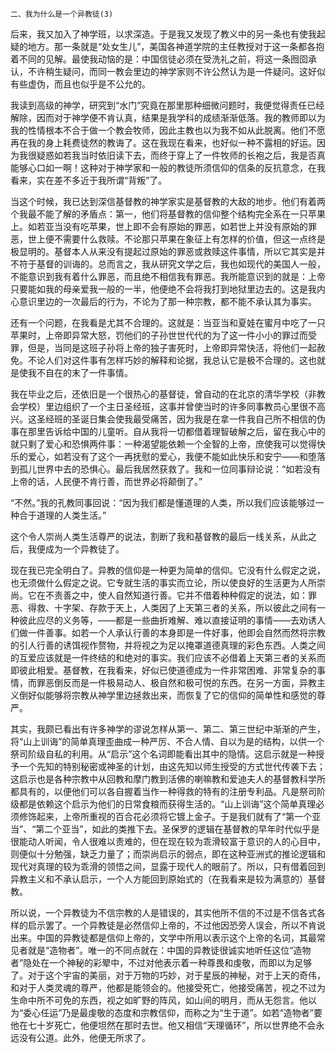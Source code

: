     二、我为什么是一个异教徒(3) 

   后来，我又加入了神学班，以求深造。于是我又发现了教义中的另一条也有使我起疑的地方。那一条就是“处女生儿”，美国各神道学院的主任教授对于这一条都各抱着不同的见解。最使我动恼的是：中国信徒必须在受洗礼之前，将这一条囫囵承认，不许稍生疑问，而同一教会里边的神学家则不许公然认为是一件疑问。这好似有些虚伪，而且也似乎是不公允的。

   我读到高级的神学，研究到“水门”究竟在那里那种细微问题时，我便觉得责任已经解除，因而对于神学便不肯认真，结果是我学科的成绩渐渐低落。我的教师即以为我的性情根本不合于做一个教会牧师，因此主教也以为我不如从此脱离。他们不愿再在我的身上耗费徒然的教诲了。这在我现在看来，也好似一种不露相的好运。因为我很疑惑如若我当时依旧读下去，而终于穿上了一件牧师的长袍之后，我是否真能够心口如一啊！这种对于神学家和一般的教徒所须信仰的信条的反抗意念，在我看来，实在差不多近于我所谓“背叛”了。

   当这个时候，我已达到深信基督教的神学家实是基督教的大敌的地步。他们有着两个我最不能了解的矛盾点：第一，他们将基督教的信仰整个结构完全系在一只苹果上。如若亚当没有吃苹果，世上即不会有原始的罪恶，如若世上并没有原始的罪恶，世上便不需要什么救赎。不论那只苹果在象征上有怎样的价值，但这一点终是极显明的。基督本人从来没有提起过原始的罪恶或救赎这件事情，所以它其实是并不符于基督的训诲的。总而言之，我从研究文学之后，我也如现代的美国人一般，不能意识到我有着什么罪恶，而且绝不相信我有罪恶。我所能意识到的就是：上帝只要能如我的母亲爱我一般的一半，他便绝不会将我打到地狱里边去的。这是我内心意识里边的一次最后的行为，不论为了那一种宗教，都不能不承认其为事实。

   还有一个问题，在我看是尤其不合理的。这就是：当亚当和夏娃在蜜月中吃了一只苹果时，上帝即异常大怒，罚他们的子孙世世代代的为了这一件小小的罪过而受罪，但是，当同是这班子孙将上帝的独子害死时，上帝即异常快活，将他们一起赦免。不论人们对这件事有怎样巧妙的解释和论据，我总认它是极不合理的。这也就是使我不自在的末了一件事情。

   我在毕业之后，还依旧是一个很热心的基督徒，曾自动的在北京的清华学校（非教会学校）里边组织了一个主日圣经班，这事并曾使当时的许多同事教员心里很不高兴。这圣经班的圣诞日集会使我最受痛苦，因为我是在拿一件我自己所不相信的伪事在那里告诉给中国的儿童听。自从我将一切都借着理智破解之后，留在我心中的就只剩了爱心和恐惧两件事：一种渴望能依赖一个全智的上帝，庶使我可以觉得快乐的爱心，如若没有了这个一再抚慰的爱心，我便不能如此快乐和安宁——和堕落到孤儿世界中去的恐惧心。最后我居然获救了。我和一位同事辩论说：“如若没有上帝的话，人民便不肯行善，而世界必将颠倒了。”

   “不然。”我的孔教同事回说：“因为我们都是懂道理的人类，所以我们应该能够过一种合于道理的人类生活。”

   这个令人崇尚人类生活尊严的说法，割断了我和基督教的最后一线关系，从此之后，我便成为一个异教徒了。

   现在我已完全明白了。异教的信仰是一种更为简单的信仰。它没有什么假定之说，也无须做什么假定之说。它专就生活的事实而立论，所以使良好的生活更为人所崇尚。它在不责善之中，使人自然知道行善。它并不借着种种假定的说法，如：罪恶、得救、十字架、存款于天上，人类因了上天第三者的关系，所以彼此之间有一种彼此应尽的义务等，——都是一些曲折难解、难以直接证明的事情——去劝诱人们做一件善事。如若一个人承认行善的本身即是一件好事，他即会自然而然将宗教的引人行善的诱饵视作赘物，并将视之为足以掩罩道德真理的彩色东西。人类之间的互爱应该就是一件终结的和绝对的事实。我们应该不必借着上天第三者的关系而即彼此相爱。基督教，在我看来，好似已使道德成为一件非常困难、非常复杂的事情，而罪恶倒反而是一件极易动人、极自然和极可悦的东西。在另一方面，异教主义倒好似能够将宗教从神学里边拯救出来，而恢复了它的信仰的简单性和感觉的尊严。

   其实，我颇已看出有许多神学的谬说怎样从第一、第二、第三世纪中渐渐的产生，将“山上训诲”的简单真理歪曲成一种严厉、不合人情、自以为是的结构，以供一个祭司阶级自私的利用。从“启示”这个名词即能看出其中的隐情。这启示就是一种授予一个先知的特别秘密或神圣的计划，由这先知以师生授受的方式世代传袭下去；这启示也是各种宗教中从回教和摩门教到活佛的喇嘛教和爱迪夫人的基督教科学所都具有的，以便他们可以各自握着当作一种得救的特有的注册专利品。凡是祭司阶级都是依赖这个启示为他们的日常食粮而获得生活的。“山上训诲”这个简单真理必须修饰起来，上帝所重视的百合花必须将它镀上金子。于是我们就有了“第一个亚当”、“第二个亚当”，如此的类推下去。圣保罗的逻辑在基督教的早年时代似乎是很能动人听闻，令人很难以责难的，但在现在较为乖滑较富于意识的人的心目中，则便似十分勉强，缺乏力量了；而崇尚启示的弱点，即在这种亚洲式的推论逻辑和现代对真理的较为乖滑的领悟之间，显露于现代人的眼前了。所以，只有借着回到异教主义和不承认启示，一个人方能回到原始式的（在我看来是较为满意的）基督教。

   所以说，一个异教徒为不信宗教的人是错误的，其实他所不信的不过是不信各式各样的启示罢了。一个异教徒是必然信仰上帝的，不过他因恐旁人误会，所以不肯说出来。中国的异教徒都是信仰上帝的，文学中所用以表示这个上帝的名词，其最常见者就是“造物者”。唯一的不同点就在：中国的异教徒很诚实地听任这位“造物者”隐处在一个神秘的彩翚中，不过对他表示着一种尊畏和虔敬，而即以为足够了。对于这个宇宙的美丽，对于万物的巧妙，对于星辰的神秘，对于上天的奇伟，和对于人类灵魂的尊严，他都是能领会的。他接受死亡，他接受痛苦，视之不过为生命中所不可免的东西，视之如旷野的阵风，如山间的明月，而从无怨言。他以为“委心任运”乃是最虔敬的态度和宗教信仰，而称之为“生于道”。如若“造物者”要他在七十岁死亡，他便坦然在那时去世。他又相信“天理循环”，所以世界绝不会永远没有公道。此外，他便无所求了。

